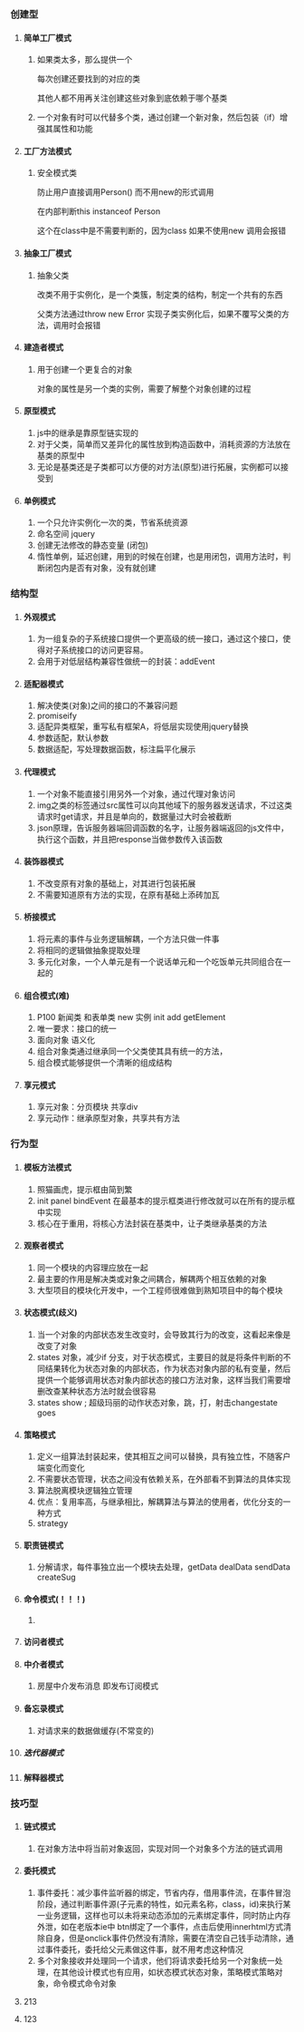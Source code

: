 ### 创建型

1. #### 简单工厂模式

   1. 如果类太多，那么提供一个

      每次创建还要找到的对应的类

      其他人都不用再关注创建这些对象到底依赖于哪个基类

   2. 一个对象有时可以代替多个类，通过创建一个新对象，然后包装（if）增强其属性和功能

2. #### 工厂方法模式

   1. 安全模式类

      防止用户直接调用Person() 而不用new的形式调用

      在内部判断this instanceof  Person   

      这个在class中是不需要判断的，因为class 如果不使用new 调用会报错

3. #### 抽象工厂模式

   1. 抽象父类

      改类不用于实例化，是一个类簇，制定类的结构，制定一个共有的东西

      父类方法通过throw new Error 实现子类实例化后，如果不覆写父类的方法，调用时会报错

4. #### 建造者模式

   1. 用于创建一个更复合的对象

      对象的属性是另一个类的实例，需要了解整个对象创建的过程

5. #### 原型模式

   1. js中的继承是靠原型链实现的
   2. 对于父类，简单而又差异化的属性放到构造函数中，消耗资源的方法放在基类的原型中
   3. 无论是基类还是子类都可以方便的对方法(原型)进行拓展，实例都可以接受到

6. #### 单例模式

   1. 一个只允许实例化一次的类，节省系统资源
   2. 命名空间 jquery
   3. 创建无法修改的静态变量 (闭包)
   4. 惰性单例，延迟创建，用到的时候在创建，也是用闭包，调用方法时，判断闭包内是否有对象，没有就创建

### 结构型

1. #### 外观模式

   1. 为一组复杂的子系统接口提供一个更高级的统一接口，通过这个接口，使得对子系统接口的访问更容易。
   2. 会用于对低层结构兼容性做统一的封装：addEvent

2. #### 适配器模式

   1. 解决使类(对象)之间的接口的不兼容问题
   2. promiseify
   3. 适配异类框架，重写私有框架A，将低层实现使用jquery替换
   4. 参数适配，默认参数
   5. 数据适配，写处理数据函数，标注扁平化展示

3. #### 代理模式

   1. 一个对象不能直接引用另外一个对象，通过代理对象访问
   2. img之类的标签通过src属性可以向其他域下的服务器发送请求，不过这类请求时get请求，并且是单向的，数据量过大时会被截断
   3. json原理，告诉服务器端回调函数的名字，让服务器端返回的js文件中，执行这个函数，并且把response当做参数传入该函数

4. #### 装饰器模式

   1. 不改变原有对象的基础上，对其进行包装拓展
   2. 不需要知道原有方法的实现，在原有基础上添砖加瓦

5. #### 桥接模式

   1. 将元素的事件与业务逻辑解耦，一个方法只做一件事
   2. 将相同的逻辑做抽象提取处理
   3. 多元化对象，一个人单元是有一个说话单元和一个吃饭单元共同组合在一起的

6. #### 组合模式(难)

   1. P100   新闻类  和表单类   new 实例       init  add   getElement
   2. 唯一要求：接口的统一
   3. 面向对象  语义化    
   4. 组合对象类通过继承同一个父类使其具有统一的方法，
   5. 组合模式能够提供一个清晰的组成结构

7. ####  享元模式

   1. 享元对象：分页模块   共享div
   2. 享元动作：继承原型对象，共享共有方法

### 行为型

1. #### 模板方法模式

   1. 照猫画虎，提示框由简到繁
   2. init  panel  bindEvent    在最基本的提示框类进行修改就可以在所有的提示框中实现
   3. 核心在于重用，将核心方法封装在基类中，让子类继承基类的方法

2. #### 观察者模式

   1. 同一个模块的内容理应放在一起
   2. 最主要的作用是解决类或对象之间耦合，解耦两个相互依赖的对象
   3. 大型项目的模块化开发中，一个工程师很难做到熟知项目中的每个模块

3. #### 状态模式(歧义)

   1. 当一个对象的内部状态发生改变时，会导致其行为的改变，这看起来像是改变了对象
   2. states 对象，减少if 分支，对于状态模式，主要目的就是将条件判断的不同结果转化为状态对象的内部状态，作为状态对象内部的私有变量，然后提供一个能够调用状态对象内部状态的接口方法对象，这样当我们需要增删改查某种状态方法时就会很容易
   3. states   show    ;   超级玛丽的动作状态对象，跳，打，射击changestate  goes

4. #### 策略模式

   1. 定义一组算法封装起来，使其相互之间可以替换，具有独立性，不随客户端变化而变化
   2. 不需要状态管理，状态之间没有依赖关系，在外部看不到算法的具体实现
   3. 算法脱离模块逻辑独立管理
   4. 优点：复用率高，与继承相比，解耦算法与算法的使用者，优化分支的一种方式
   5. strategy

5. #### 职责链模式

   1. 分解请求，每件事独立出一个模块去处理，getData  dealData  sendData  createSug

6. #### 命令模式(！！！)

   1. 

7. #### 访问者模式

8. #### 中介者模式

   1. 房屋中介发布消息  即发布订阅模式

9. #### 备忘录模式

   1. 对请求来的数据做缓存(不常变的)

10. ##### 迭代器模式

11. #### 解释器模式

### 技巧型

1. #### 链式模式

   1. 在对象方法中将当前对象返回，实现对同一个对象多个方法的链式调用

2. #### 委托模式

   1. 事件委托：减少事件监听器的绑定，节省内存，借用事件流，在事件冒泡阶段，通过判断事件源(子元素的特性，如元素名称，class，id)来执行某一业务逻辑，这样也可以未将来动态添加的元素绑定事件，同时防止内存外泄，如在老版本ie中  btn绑定了一个事件，点击后使用innerhtml方式清除自身，但是onclick事件仍然没有清除，需要在清空自己钱手动清除，通过事件委托，委托给父元素做这件事，就不用考虑这种情况
   2. 多个对象接收并处理同一个请求，他们将请求委托给另一个对象统一处理，在其他设计模式也有应用，如状态模式状态对象，策略模式策略对象，命令模式命令对象

3. 213

4. 123